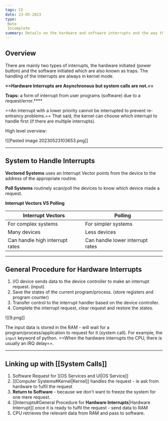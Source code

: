 ```yaml
---
tags: CE
date: 23-05-2023
type: 
 Note
 Incomplete
summary: Details on the hardware and software interrupts and the way they are handled.
---
```

## Overview

There are mainly two types of interrupts, the hardware initiated (power button) and the software initiated which are also known as traps. The handling of the interrupts are always in kernel mode. 

**==Hardware Interrupts are Asynchronous but system calls are not.==**

**Traps:** a form of interrupt from user programs (software) due to a request/error.****

==An interrupt with a lower priority cannot be interrupted to prevent re-entrancy problems.== That said, the kernel can choose which interrupt to handle first (if there are multiple interrupts).

High level overview:

![[Pasted image 20230523103653.png]]

---

## System to Handle Interrupts

**Vectored Systems** uses an Interrupt Vector points from the device to the address of the appropriate routine.

**Poll Systems** routinely scan/poll the devices to know which device made a request.

**Interrupt Vectors VS Polling**

| Interrupt Vectors   | Polling             |
| ------------------- | ------------------- |
| For complex systems | For simpler systems |
| Many devices        | Less devices        |
| Can handle high interrupt rates                    |      Can handle lower interrupt rates               |



---

## General Procedure for **Hardware Interrupts**

1. I/O device sends data to the device controller to make an interrupt request. (input)
2. Save the states of the current program/process. (store registers and program counter)
3. Transfer control to the interrupt handler based on the device controller.
4. Complete the interrupt request, clear request and restore the states.

![[9.png]]

The input data is stored in the RAM - will wait for a program/process/application to request for it (system call). For example, the ``input`` keyword of python. ==When the hardware interrupts the CPU, there is usually an IRQ delay==.

---

## Linking up with [[System Calls]]

1. Software Request for [[OS Services and UI|OS Service]]
2. [[Computer Systems#Kernel|Kernel]] handles the request - ie ask from hardware to fulfil the request
3. **Return to Software** - because we don't want to freeze the system for one mere request.
4. [[Interrupts#General Procedure for **Hardware Interrupts**|Hardware Interrupt]] once it is ready to fulfil the request - send data to RAM
5. CPU retrieves the relevant data from RAM and pass to software.